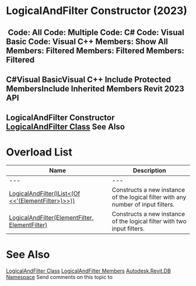 # LogicalAndFilter Constructor (2023)

﻿
 Code: All Code: Multiple Code: C# Code: Visual Basic Code: Visual C++  Members: Show All Members: Filtered Members: Filtered Members: Filtered   
---  
C#Visual BasicVisual C++
Include Protected MembersInclude Inherited Members
Revit 2023 API  
---  
LogicalAndFilter Constructor   
[LogicalAndFilter Class](3e334aaf-2b39-58bd-d2cc-94e9c89bac57.md "LogicalAndFilter Class") See Also  
---  
# Overload List
| Name | Description |
| --- | --- |
| --- | --- | --- |
| [LogicalAndFilter(IList<(Of <<'(ElementFilter>)>>))](ce351a2d-c43e-e941-b28c-49726099c3a0.md "LogicalAndFilter Constructor \(IList\(ElementFilter\)\)") | Constructs a new instance of the logical filter with any number of input filters. |
| [LogicalAndFilter(ElementFilter, ElementFilter)](f7d7e9ae-8ace-77dd-69c2-e82580849bf2.md "LogicalAndFilter Constructor \(ElementFilter, ElementFilter\)") | Constructs a new instance of the logical filter with two input filters. |

# See Also
[LogicalAndFilter Class](3e334aaf-2b39-58bd-d2cc-94e9c89bac57.md "LogicalAndFilter Class")
[LogicalAndFilter Members](1b21d9d2-f07a-d092-a5e5-ed151ae6fb1c.md "LogicalAndFilter Members")
[Autodesk.Revit.DB Namespace](87546ba7-461b-c646-cbb1-2cb8f5bff8b2.md "Autodesk.Revit.DB Namespace")
Send comments on this topic to 